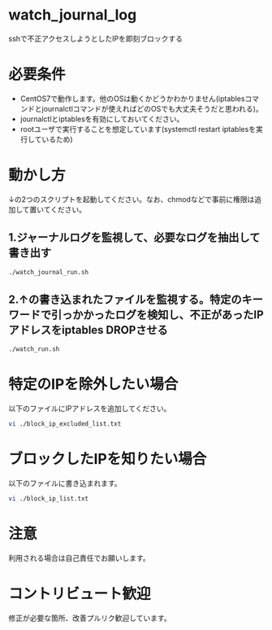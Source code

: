 # watch_journal_log

sshで不正アクセスしようとしたIPを即刻ブロックする

# 必要条件

- CentOS7で動作します。他のOSは動くかどうかわかりません(iptablesコマンドとjournalctlコマンドが使えればどのOSでも大丈夫そうだと思われる)。
- journalctlとiptablesを有効にしておいてください。
- rootユーザで実行することを想定しています(systemctl restart iptablesを実行しているため)

# 動かし方

↓の2つのスクリプトを起動してください。なお、chmodなどで事前に権限は追加して置いてください。

## 1.ジャーナルログを監視して、必要なログを抽出して書き出す

```zsh
./watch_journal_run.sh
```

## 2.↑の書き込まれたファイルを監視する。特定のキーワードで引っかかったログを検知し、不正があったIPアドレスをiptables DROPさせる

```zsh
./watch_run.sh
```

# 特定のIPを除外したい場合

以下のファイルにIPアドレスを追加してください。

```zsh
vi ./block_ip_excluded_list.txt
```

# ブロックしたIPを知りたい場合

以下のファイルに書き込まれます。

```zsh
vi ./block_ip_list.txt
```

# 注意

利用される場合は自己責任でお願いします。

# コントリビュート歓迎
修正が必要な箇所、改善プルリク歓迎しています。
